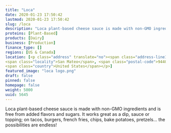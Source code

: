 ```yaml
---
title: "Loca"
date: 2020-01-23 17:50:42
lastmod: 2020-01-23 17:50:42
slug: /loca
description: "Loca plant-based cheese sauce is made with non-GMO ingredients and is free from added flavors and sugars. It works great as a dip, sauce or topping; on tacos, burgers, french fries, chips, bake potatoes, pretzels… the possibilities are endless!"
proteins: [Plant-Based]
products: [Dairy]
business: [Production]
finance_type: []
regions: [US & Canada]
location: [<p class="address" translate="no"><span class="address-line1">East 3rd Avenue</span><br>
<span class="locality">San Mateo</span>, <span class="postal-code">94401</span><br>
<span class="country">United States</span></p>]
featured_image: "loca logo.png"
draft: false
pinned: false
homepage: false
weight: 5000
uuid: 5645
---
```

Loca plant-based cheese sauce is made with non-GMO ingredients and is free from added flavors and sugars. It works great as a dip, sauce or topping; on tacos, burgers, french fries, chips, bake potatoes, pretzels… the possibilities are endless!
